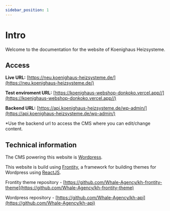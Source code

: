 ```yaml
---
sidebar_position: 1
---
```


# Intro

Welcome to the documentation for the website of Koenighaus Heizsysteme.


## Access

**Live URL:** [https://neu.koenighaus-heizsysteme.de/](https://neu.koenighaus-heizsysteme.de/)

**Test enviroment URL:** [https://koenighaus-webshop-donkoko.vercel.app//](https://koenighaus-webshop-donkoko.vercel.app//)

**Backend URL:** [https://api.koenighaus-heizsysteme.de/wp-admin/](https://api.koenighaus-heizsysteme.de/wp-admin/)

*Use the backend url to access the CMS where you can edit/change content.


## Technical information

The CMS powering this website is [Wordpress](https://wordpress.org/).

This website is build using [Frontity](https://frontity.org/), a framework for building themes for Wordpress using [ReactJS](https://reactjs.org/).

Frontity theme repository - [https://github.com/Whale-Agency/kh-frontity-theme](https://github.com/Whale-Agency/kh-frontity-theme)

Wordpress repository - [https://github.com/Whale-Agency/kh-api](https://github.com/Whale-Agency/kh-api)
